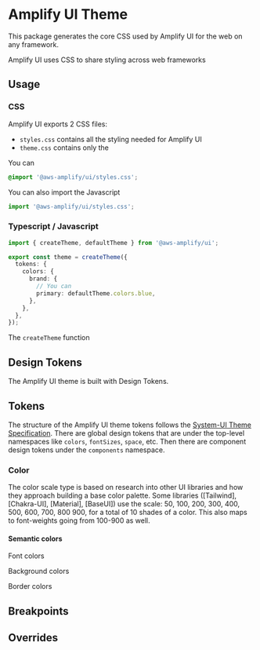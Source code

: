 # Amplify UI Theme

This package generates the core CSS used by Amplify UI for the web on any framework.

Amplify UI uses CSS to share styling across web frameworks

## Usage

### CSS

Amplify UI exports 2 CSS files:

- `styles.css` contains all the styling needed for Amplify UI
- `theme.css` contains only the

You can

```css
@import '@aws-amplify/ui/styles.css';
```

You can also import the Javascript

```javascript
import '@aws-amplify/ui/styles.css';
```

### Typescript / Javascript

```typescript
import { createTheme, defaultTheme } from '@aws-amplify/ui';

export const theme = createTheme({
  tokens: {
    colors: {
      brand: {
        // You can
        primary: defaultTheme.colors.blue,
      },
    },
  },
});
```

The `createTheme` function

## Design Tokens

The Amplify UI theme is built with Design Tokens.

## Tokens

The structure of the Amplify UI theme tokens follows the [System-UI Theme Specification](https://system-ui.com/theme/). There are global design tokens that are under the top-level namespaces like `colors`, `fontSizes`, `space`, etc. Then there are component design tokens under the `components` namespace.

### Color

The color scale type is based on research into other UI libraries and how they approach building a base color palette. Some libraries ([Tailwind], [Chakra-UI], [Material], [BaseUI]) use the scale: 50, 100, 200, 300, 400, 500, 600, 700, 800 900, for a total of 10 shades of a color. This also maps to font-weights going from 100-900 as well.

#### Semantic colors

Font colors

Background colors

Border colors

## Breakpoints

## Overrides
